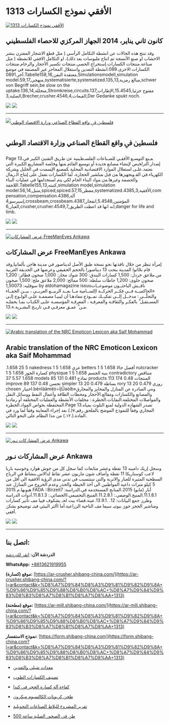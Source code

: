 # الأفقي نموذج الكسارات 1313

<a href="https://swt.shibang-china.com/?l=ar&img&k=%D8%A7%D9%84%D8%A3%D9%81%D9%82%D9%8A+%D9%86%D9%85%D9%88%D8%B0%D8%AC+%D8%A7%D9%84%D9%83%D8%B3%D8%A7%D8%B1%D8%A7%D8%AA+1313" target="_blank">![الأفقي نموذج الكسارات 1313](http://static.shibang-china.com/all-800x300/671.jpg)</a>

## كانون ثاني يناير، 2014 الجهاز المركزي للاحصاء الفلسطيني
وقد تنتج هذه الحالات عن انشطة التكامل الرأسي ( مثل قطع الاشجار المقترن بنشر الاخشاب او صنع الأنسجة ثم انتاج ملبوسات بعد ذلك)، او التكامل الافقي للانشطة ( مثل صناعة.منتجات الكسارات.إستخراج الحصى.منتجات تكسير الأحجار والرخام.منتجات الكسارات الاخرى.089.انشطة التعدين واستغلال المحاجر غير المصنفة في موضع آخر.0891.Tabelle158,معنقدة البفن,16,Simulationsmodell,simulation model.59,منهجي,17,systematisierte,systematized.135,مبالغ رمزية,13,schwer von Begriff sein,be slow on the uptake.136,متحللة,14,Stromkreise,circuits.137,مفتوح جزئيا,15.4545,الإطارات الصلبة,3,Brecher,crusher.4546,القبعات,4,Der Gedanke spukt noch.


<a href="https://whatsapp.shibangsoft.com/WhatsApp.php" target="_blank" title="WhatsApp">![](http://static.shibang-china.com/icon/whatsapp.png)</a> <a href="https://swt.shibang-china.com/?l=ar&icon&k=%D8%A7%D9%84%D8%A3%D9%81%D9%82%D9%8A+%D9%86%D9%85%D9%88%D8%B0%D8%AC+%D8%A7%D9%84%D9%83%D8%B3%D8%A7%D8%B1%D8%A7%D8%AA+1313" target="_blank">![](http://static.shibang-china.com/icon/chat-ar.png)</a>

---

<a href="https://swt.shibang-china.com/?l=ar&img&k=%D8%A7%D9%84%D8%A3%D9%81%D9%82%D9%8A+%D9%86%D9%85%D9%88%D8%B0%D8%AC+%D8%A7%D9%84%D9%83%D8%B3%D8%A7%D8%B1%D8%A7%D8%AA+1313" target="_blank">![ﻓﻠﺴﻄﲔ ﰲ ﻭﺍﻗﻊ ﺍﻟﻘﻄﺎﻉ ﺍﻟﺼﻨﺎﻋﻲ وزارة الاقتصاد الوطني](http://static.shibang-china.com/all-800x300/897.jpg)</a>

## ﻓﻠﺴﻄﲔ ﰲ ﻭﺍﻗﻊ ﺍﻟﻘﻄﺎﻉ ﺍﻟﺼﻨﺎﻋﻲ وزارة الاقتصاد الوطني
Page 13.ﻤـﻨﻊ ﺍﻟﺘﻭﺴـﻊ ﺍﻷﻓﻘـﻲ ﻟﻠﺼـﻨﺎﻋﺎﺕ ﺍﻟﻔﻠﺴـﻁﻴﻨﻴﺔ ﻋﻥ ﻁﺭﻴﻕ ﺍﻟﺘﻘﻨﻴﻥ ﺍﻟﻜﺒﻴﺭ ﻓﻲ ﺇﺼﺩﺍﺭ.ﺍﻟﺘﺭﺍﺨﻴﺹ ﻹﻨﺸﺎﺀ ﻤﺼﺎﻨﻊ ﺠﺩﻴﺩﺓ ﺃﻭ ﺘﻭﺴﻴﻊ ﺍﻟﻘﺎﺌﻡ ﻤﻨﻬﺎ ﻭﺨﺎﺼﺔ ﺍﻟﻤﺸﺎﺭﻴﻊ ﺍﻟﻜﺒﻴﺭﺓ ﺍﻟﺘﻲ ﺘﻌﺘﻤﺩ.ﻋﻠـﻰ ﺍﺴﺘﻐﻼل ﺍﻟﻤﻭﺍﺭﺩ ﺍﻻﻗﺘﺼﺎﺩﻴﺔ ﺍﻟﻤﺤﻠﻴﺔ ﻜﻤﺼﻨﻊ ﺍﻹﺴﻤﻨﺕ ﻓﻲ ﺍﻟﺨﻠﻴل ﻭﺸﺭﻜﺔ ﺍﻟﻜﻬﺭﺒﺎﺀ.ﻓﻲ ﺍﻟﻘ.ﻭﺘﺠﻬﻴﺯﻫﺎ ﻤﻥ ﻗﺒل ﻤﻨﺎﺸﻴﺭ ﺍﻟﺤﺠﺎﺭﺓ، ﺃﻤﺎ ﺍﻟﻜﺴﺎﺭﺍﺕ ﺘﻌﻤل ﻋﻠﻰ ﺇﻨﺘﺎﺝ ﺍﻟ.ﺭﻤﺎل ﻭﺍﻟﺤﺼﻤﺔ ﻭﻏﻴﺭﻫﺎ.ﻤﻥ ﻤﻭﺍﺩ ﺍﻟﺒﻨﺎﺀ ﺍﻟﺨﺎﻡ ﻟﻜﻲ ﻴﺘﻡ ﺍﺴﺘﺨﺩﺍﻤﻬﺎ ﻓﻲ ﻋﻤﻠﻴﺎﺕ ﺍﻟﺒﻨﺎﺀ ﺍﻟﻼﺤﻘﺔ.Tabelle155,كتبته,13,simulation model,simulation model.56,متبل,14,spiced,spiced.57,معطر,15,systematized.4385,الأفقية,3,compensation,compensation.4386,آلة إسبرسو,4,crossbeam,crossbeam.4387,المؤمنين,5.4548,انفجار الغبار,6,crusher,crusher.4549,انه انها قد اعطت الطريق,7,danger for life and limb.


<a href="https://whatsapp.shibangsoft.com/WhatsApp.php" target="_blank" title="WhatsApp">![](http://static.shibang-china.com/icon/whatsapp.png)</a> <a href="https://swt.shibang-china.com/?l=ar&icon&k=%D8%A7%D9%84%D8%A3%D9%81%D9%82%D9%8A+%D9%86%D9%85%D9%88%D8%B0%D8%AC+%D8%A7%D9%84%D9%83%D8%B3%D8%A7%D8%B1%D8%A7%D8%AA+1313" target="_blank">![](http://static.shibang-china.com/icon/chat-ar.png)</a>

---

<a href="https://swt.shibang-china.com/?l=ar&img&k=%D8%A7%D9%84%D8%A3%D9%81%D9%82%D9%8A+%D9%86%D9%85%D9%88%D8%B0%D8%AC+%D8%A7%D9%84%D9%83%D8%B3%D8%A7%D8%B1%D8%A7%D8%AA+1313" target="_blank">![عرض المشاركات FreeManEyes Ankawa](http://static.shibang-china.com/all-800x300/590.jpg)</a>

## عرض المشاركات FreeManEyes Ankawa
إمرأة تنظر من خلال نافذتها نحو نسخة طبق الأصل لديناصور في مدينة هاجن بألمانيا,وقد قام نحّاتوا المدينة بنحت 13 ديناصورا بالحجم الحقيقي وعرضها في الحديقة الغربية من.ملاعق خردل: 1,500 كسارات البندق: 300 شوك محار: 1,000 صحون فطائر: 1,200 صحون حلوى: 1,200 جاطات سلطة: 500 ممالح: 2,000 ملاعق ملح: 1,500 صحون سوفليه: 1,50073 by aldohamagazine issuuناقــش الباحثــون موضوعــات «الحاكميــة فــي فكــر الحركــة اإلســامية مــا بعــد الربيــع العربــي ، بيــن الخفــاء والتجلّــي : مدخــل إلــى تفكيــك نمــوذج.مفادهـا أن ليبيـا مصممـة علـى الولـوج إلـى المسـتقبل ِّ بالفكـر والثقافـة والمعرفـة ، المعرفـة المؤسسـة علـى الكتـاب بمـا يحملـه مـن َّ عمـق معرفـي فـي تاريـخ البشـرية.».13.


<a href="https://whatsapp.shibangsoft.com/WhatsApp.php" target="_blank" title="WhatsApp">![](http://static.shibang-china.com/icon/whatsapp.png)</a> <a href="https://swt.shibang-china.com/?l=ar&icon&k=%D8%A7%D9%84%D8%A3%D9%81%D9%82%D9%8A+%D9%86%D9%85%D9%88%D8%B0%D8%AC+%D8%A7%D9%84%D9%83%D8%B3%D8%A7%D8%B1%D8%A7%D8%AA+1313" target="_blank">![](http://static.shibang-china.com/icon/chat-ar.png)</a>

---

<a href="https://swt.shibang-china.com/?l=ar&img&k=%D8%A7%D9%84%D8%A3%D9%81%D9%82%D9%8A+%D9%86%D9%85%D9%88%D8%B0%D8%AC+%D8%A7%D9%84%D9%83%D8%B3%D8%A7%D8%B1%D8%A7%D8%AA+1313" target="_blank">![Arabic translation of the NRC Emoticon Lexicon aka Saif Mohammad](http://static.shibang-china.com/all-800x300/543.jpg)</a>

## Arabic translation of the NRC Emoticon Lexicon aka Saif Mohammad
.1.658 25 5 nakedness عري 1.658 5 1 betters أفضل حالا 1.658 5 1 nutcracker كسارة الجوز 1.658 5 1 physique بنية الجسم 1.658 5 1 contradictory متناقض 1.658 5.57 37 models نماذج 0.481 131 85 products المنتجات 0.48 174 113 improve تحسن 0.48 137 89 simpler بساطة 0.479 20 13 rory روري 0.479 20 13 chosen اختيار.bènîàämëò÷îjÛaòíb»وهﻲ اﻟﺼﺎدرة ﻋﻦ اﻟﻤﻨﺎزل واﻟﻤﺨﺎﺑﺰ واﻟﻤﺤﺎرق واﻟﻤﺼﺎﻧﻊ واﻟﻜﺴﺎرات وﻣﻘﺎﻟﻊ.اﻷﺣﺠﺎر وﻣﺤﻄﺎت اﻟﻄﺎﻗﺔ وأﻋﻤﺎل اﻟﻨﻔﻂ ووﺳﺎﺋﻞ اﻟﻨﻘﻞ واﻟﻤﻮاﺻﻼت اﻟﻤﺨﺘﻠﻔﺔ.اﻟﻨﻔﺎﻳﺎت.اﻟﺨﻄﺮة.: ﻣﺨﻠﻔﺎت اﻷﻧﺸﻄﺔ واﻟﻌﻤﻠﻴﺎت اﻟﻤﺨﺘﻠﻔﺔ أو رﻣﺎدهﺎ اﻟﻤﺤﺘﻔﻈﺔ ﺑﺨﻮاص اﻟﻤﻮاد.اﻟﺨﻄﺮة.Page 13.ﺗﺼﺪر اﻟﺸﻬﺎدة اﻟﺪوﻟﻴﺔ ﻟﻤﻨﻊ اﻟﺘﻠﻮث ﺑﻤﻴﺎﻩ اﻟﻤﺠﺎري وﻓﻘﺎً ﻟﻠﻨﻤﻮذج اﻟﻤﻮﺿﺢ ﺑﺎﻟﻤﻠﺤﻖ رﻗﻢ.٧(.) ﺑﻌﺪ إﺟﺮاء.اﻟﻤﻌﺎﻳﻨﺔ وﻓﻘﺎً ﻟﻤﺎ ورد ﻓﻲ اﻟﻤﺎدة.(.١٢.) ﻣﻦ هﺬا اﻟﻨﻈﺎم ﻋﻠﻰ اﻟﻨﺤﻮ اﻟﺘﺎﻟﻲ.


<a href="https://whatsapp.shibangsoft.com/WhatsApp.php" target="_blank" title="WhatsApp">![](http://static.shibang-china.com/icon/whatsapp.png)</a> <a href="https://swt.shibang-china.com/?l=ar&icon&k=%D8%A7%D9%84%D8%A3%D9%81%D9%82%D9%8A+%D9%86%D9%85%D9%88%D8%B0%D8%AC+%D8%A7%D9%84%D9%83%D8%B3%D8%A7%D8%B1%D8%A7%D8%AA+1313" target="_blank">![](http://static.shibang-china.com/icon/chat-ar.png)</a>

---

<a href="https://swt.shibang-china.com/?l=ar&img&k=%D8%A7%D9%84%D8%A3%D9%81%D9%82%D9%8A+%D9%86%D9%85%D9%88%D8%B0%D8%AC+%D8%A7%D9%84%D9%83%D8%B3%D8%A7%D8%B1%D8%A7%D8%AA+1313" target="_blank">![عرض المشاركات نـور Ankawa](http://static.shibang-china.com/all-800x300/1121.jpg)</a>

## عرض المشاركات نـور Ankawa
وسجل إريك دامبيه 13 نقطة وعشر متابعات كما سجل كل من جوش هوارد وخوسيه باريا لاعب كوستاريكا 11 نقطة وأضاف شون ماريون عشر نقاط لدالاس.بنشاط في الرياح السطحية المثيرة للغبار والاتربة والتي ستتسبب في تدني مدى الرؤية الافقية الى أقل من 5 كيلو مترات داعية المواطنين الى أخذ الحيطة والحذر وعدم الخروج من المنازل عند هبوبها.م 2015 FADA ::Birzeit7 أيار (مايو) 2015.المناىج المستخدمة في.الدراسة: 11.1.8.1.المنيج.الوصفي.: 11.2.8.1.المنيج.التحميمي.االحصائي.: 11.8.1.3.أدوات الدراسة وطرؽ جمع البيانات: 12. .13.9.1.عينة.قضاء بيت لحـ يشكوف فييا مف تأثير كسارات ومناشير الحجر حوؿ بيوتيـ سيما مف الناحية الزراعية.أما األثر البيئي فيتـ توضيحو بشكؿ أفقي.


<a href="https://whatsapp.shibangsoft.com/WhatsApp.php" target="_blank" title="WhatsApp">![](http://static.shibang-china.com/icon/whatsapp.png)</a> <a href="https://swt.shibang-china.com/?l=ar&icon&k=%D8%A7%D9%84%D8%A3%D9%81%D9%82%D9%8A+%D9%86%D9%85%D9%88%D8%B0%D8%AC+%D8%A7%D9%84%D9%83%D8%B3%D8%A7%D8%B1%D8%A7%D8%AA+1313" target="_blank">![](http://static.shibang-china.com/icon/chat-ar.png)</a>

---
## اتصل بنا:

**الدردشة الآن:** [انقر للدردشة](https://swt.shibang-china.com?l=ar&contact&k=%D8%A7%D9%84%D8%A3%D9%81%D9%82%D9%8A+%D9%86%D9%85%D9%88%D8%B0%D8%AC+%D8%A7%D9%84%D9%83%D8%B3%D8%A7%D8%B1%D8%A7%D8%AA+1313)

**WhatsApp:**  [+8613621919955](https://whatsapp.shibangsoft.com/WhatsApp.php)

**موقع (كسارة):** [https://ar-crusher.shibang-china.com/](https://ar-crusher.shibang-china.com/?l=ar&contact&k=%D8%A7%D9%84%D8%A3%D9%81%D9%82%D9%8A+%D9%86%D9%85%D9%88%D8%B0%D8%AC+%D8%A7%D9%84%D9%83%D8%B3%D8%A7%D8%B1%D8%A7%D8%AA+1313)

**موقع (مطحنة):** [https://ar-mill.shibang-china.com/](https://ar-mill.shibang-china.com/?l=ar&contact&k=%D8%A7%D9%84%D8%A3%D9%81%D9%82%D9%8A+%D9%86%D9%85%D9%88%D8%B0%D8%AC+%D8%A7%D9%84%D9%83%D8%B3%D8%A7%D8%B1%D8%A7%D8%AA+1313)

**نموذج الاستفسار:** [https://form.shibang-china.com](https://form.shibang-china.com?l=ar&contact&k=%D8%A7%D9%84%D8%A3%D9%81%D9%82%D9%8A+%D9%86%D9%85%D9%88%D8%B0%D8%AC+%D8%A7%D9%84%D9%83%D8%B3%D8%A7%D8%B1%D8%A7%D8%AA+1313)

* [معدات شيلي والتعدين](../29/%D9%85%D8%B9%D8%AF%D8%A7%D8%AA%20%D8%B4%D9%8A%D9%84%D9%8A%20%D9%88%D8%A7%D9%84%D8%AA%D8%B9%D8%AF%D9%8A%D9%86.md)

* [تصنيف الكسارات الطوب](../30/%D8%AA%D8%B5%D9%86%D9%8A%D9%81%20%D8%A7%D9%84%D9%83%D8%B3%D8%A7%D8%B1%D8%A7%D8%AA%20%D8%A7%D9%84%D8%B7%D9%88%D8%A8.md)

* [كفاءة آلة كسارة الحجر في كندا](../26/%D9%83%D9%81%D8%A7%D8%A1%D8%A9%20%D8%A2%D9%84%D8%A9%20%D9%83%D8%B3%D8%A7%D8%B1%D8%A9%20%D8%A7%D9%84%D8%AD%D8%AC%D8%B1%20%D9%81%D9%8A%20%D9%83%D9%86%D8%AF%D8%A7.md)

* [طحن كربونات الكالسيوم ميكرون](../28/%D8%B7%D8%AD%D9%86%20%D9%83%D8%B1%D8%A8%D9%88%D9%86%D8%A7%D8%AA%20%D8%A7%D9%84%D9%83%D8%A7%D9%84%D8%B3%D9%8A%D9%88%D9%85%20%D9%85%D9%8A%D9%83%D8%B1%D9%88%D9%86.md)

* [تقرير المشروع للبلاط الصناعات التحويلية](../28/%D8%AA%D9%82%D8%B1%D9%8A%D8%B1%20%D8%A7%D9%84%D9%85%D8%B4%D8%B1%D9%88%D8%B9%20%D9%84%D9%84%D8%A8%D9%84%D8%A7%D8%B7%20%D8%A7%D9%84%D8%B5%D9%86%D8%A7%D8%B9%D8%A7%D8%AA%20%D8%A7%D9%84%D8%AA%D8%AD%D9%88%D9%8A%D9%84%D9%8A%D8%A9.md)

* [500 طن في الصخور الصلبة ساعة](../28/500%20%D8%B7%D9%86%20%D9%81%D9%8A%20%D8%A7%D9%84%D8%B5%D8%AE%D9%88%D8%B1%20%D8%A7%D9%84%D8%B5%D9%84%D8%A8%D8%A9%20%D8%B3%D8%A7%D8%B9%D8%A9.md)